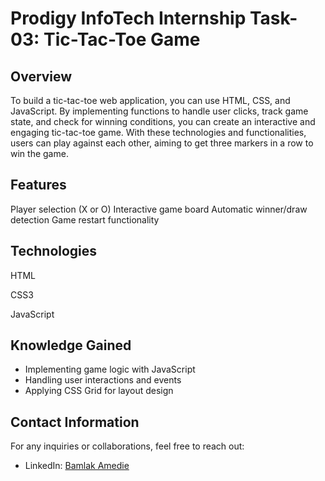 # Prodigy InfoTech Internship Task-03: Tic-Tac-Toe Game

## Overview

To build a tic-tac-toe web application, you can use HTML, CSS, and JavaScript. By implementing functions to handle user clicks, track game state, and check for winning conditions, you can create an interactive and engaging tic-tac-toe game. With these technologies and functionalities, users can play against each other, aiming to get three markers in a row to win the game.

## Features

Player selection (X or O)
Interactive game board
Automatic winner/draw detection
Game restart functionality

## Technologies

HTML

CSS3

JavaScript

## Knowledge Gained

- Implementing game logic with JavaScript
- Handling user interactions and events
- Applying CSS Grid for layout design
  
## Contact Information

For any inquiries or collaborations, feel free to reach out:

- LinkedIn: [Bamlak Amedie](https://www.linkedin.com/in/bamlak-amedie/)
